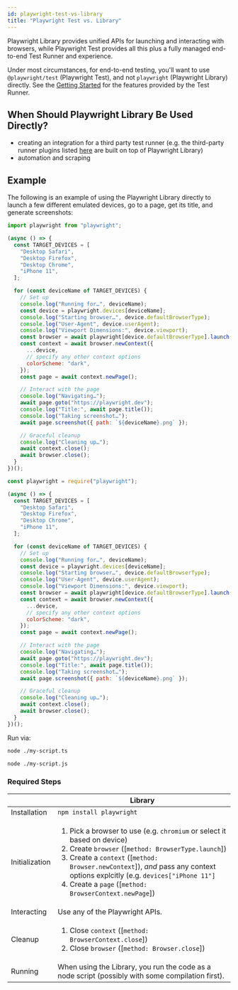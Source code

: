 ```yaml
---
id: playwright-test-vs-library
title: "Playwright Test vs. Library"
---
```


Playwright Library provides unified APIs for launching and interacting with browsers, while Playwright Test provides all this plus a fully managed end-to-end Test Runner and experience.

Under most circumstances, for end-to-end testing, you'll want to use `@playwright/test` (Playwright Test), and not `playwright` (Playwright Library) directly. See the [Getting Started](./intro.md) for the features provided by the Test Runner.

## When Should Playwright Library Be Used Directly?

- creating an integration for a third party test runner (e.g. the third-party runner plugins listed [here](./test-runners.md) are built on top of Playwright Library)
- automation and scraping

## Example

The following is an example of using the Playwright Library directly to launch a few different emulated devices, go to a page, get its title, and generate screenshots:

```js tab=js-ts
import playwright from "playwright";

(async () => {
  const TARGET_DEVICES = [
    "Desktop Safari",
    "Desktop Firefox",
    "Desktop Chrome",
    "iPhone 11",
  ];

  for (const deviceName of TARGET_DEVICES) {
    // Set up
    console.log("Running for…", deviceName);
    const device = playwright.devices[deviceName];
    console.log("Starting browser…", device.defaultBrowserType);
    console.log("User-Agent", device.userAgent);
    console.log("Viewport Dimensions:", device.viewport);
    const browser = await playwright[device.defaultBrowserType].launch();
    const context = await browser.newContext({
      ...device,
      // specify any other context options
      colorScheme: "dark",
    });
    const page = await context.newPage();

    // Interact with the page
    console.log("Navigating…");
    await page.goto("https://playwright.dev");
    console.log("Title:", await page.title());
    console.log("Taking screenshot…");
    await page.screenshot({ path: `${deviceName}.png` });

    // Graceful cleanup
    console.log("Cleaning up…");
    await context.close();
    await browser.close();
  }
})();
```

```js tab=js-js
const playwright = require("playwright");

(async () => {
  const TARGET_DEVICES = [
    "Desktop Safari",
    "Desktop Firefox",
    "Desktop Chrome",
    "iPhone 11",
  ];

  for (const deviceName of TARGET_DEVICES) {
    // Set up
    console.log("Running for…", deviceName);
    const device = playwright.devices[deviceName];
    console.log("Starting browser…", device.defaultBrowserType);
    console.log("User-Agent", device.userAgent);
    console.log("Viewport Dimensions:", device.viewport);
    const browser = await playwright[device.defaultBrowserType].launch();
    const context = await browser.newContext({
      ...device,
      // specify any other context options
      colorScheme: "dark",
    });
    const page = await context.newPage();

    // Interact with the page
    console.log("Navigating…");
    await page.goto("https://playwright.dev");
    console.log("Title:", await page.title());
    console.log("Taking screenshot…");
    await page.screenshot({ path: `${deviceName}.png` });

    // Graceful cleanup
    console.log("Cleaning up…");
    await context.close();
    await browser.close();
  }
})();
```

Run via:

```bash tab=js-ts
node ./my-script.ts
```

```bash tab=js-js
node ./my-script.js
```

### Required Steps

|                | Library                                                                                                                                                                                                                                                                                                                                                 |
| -------------- | ------------------------------------------------------------------------------------------------------------------------------------------------------------------------------------------------------------------------------------------------------------------------------------------------------------------------------------------------------- |
| Installation   | `npm install playwright`                                                                                                                                                                                                                                                                                                                                |
| Initialization | <ol><li>Pick a browser to use (e.g. `chromium` or select it based on device)</li><li>Create `browser` ([`method: BrowserType.launch`])</li><li>Create a `context` ([`method: Browser.newContext`]), <em>and</em> pass any context options explcitly (e.g. `devices["iPhone 11"]`</li><li>Create a `page` ([`method: BrowserContext.newPage`])</li></ol> |
| Interacting    | Use any of the Playwright APIs.                                                                                                                                                                                                                                                                                                                         |
| Cleanup        | <ol><li>Close `context` ([`method: BrowserContext.close`])</li><li>Close `browser` ([`method: Browser.close`])</li></ol>                                                                                                                                                                                                                                |
| Running        | When using the Library, you run the code as a node script (possibly with some compilation first).                                                                                                                                                                                                                                                       |

